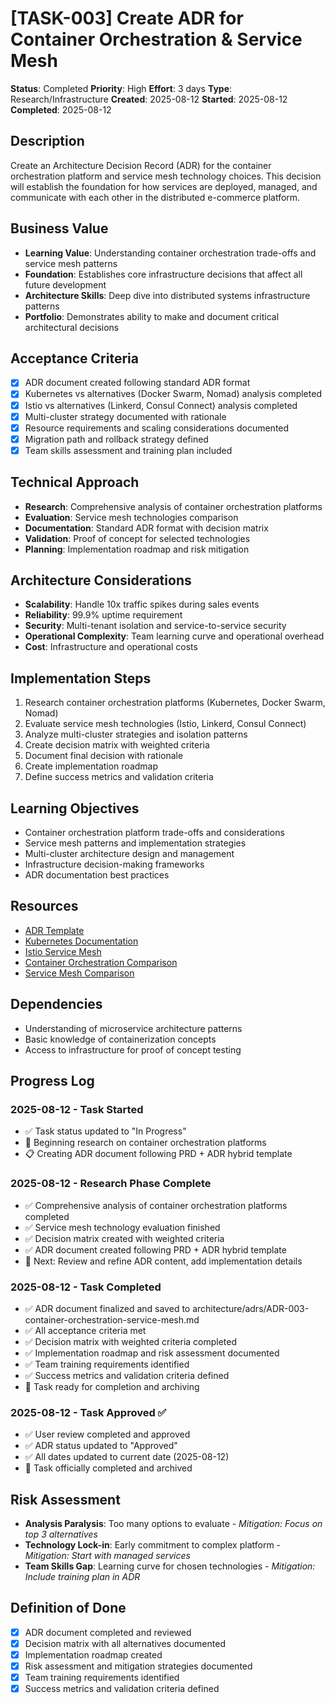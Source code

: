 # [TASK-003] Create ADR for Container Orchestration & Service Mesh

**Status**: Completed
**Priority**: High
**Effort**: 3 days
**Type**: Research/Infrastructure
**Created**: 2025-08-12
**Started**: 2025-08-12
**Completed**: 2025-08-12

## Description
Create an Architecture Decision Record (ADR) for the container orchestration platform and service mesh technology choices. This decision will establish the foundation for how services are deployed, managed, and communicate with each other in the distributed e-commerce platform.

## Business Value
- **Learning Value**: Understanding container orchestration trade-offs and service mesh patterns
- **Foundation**: Establishes core infrastructure decisions that affect all future development
- **Architecture Skills**: Deep dive into distributed systems infrastructure patterns
- **Portfolio**: Demonstrates ability to make and document critical architectural decisions

## Acceptance Criteria
- [x] ADR document created following standard ADR format
- [x] Kubernetes vs alternatives (Docker Swarm, Nomad) analysis completed
- [x] Istio vs alternatives (Linkerd, Consul Connect) analysis completed
- [x] Multi-cluster strategy documented with rationale
- [x] Resource requirements and scaling considerations documented
- [x] Migration path and rollback strategy defined
- [x] Team skills assessment and training plan included

## Technical Approach
- **Research**: Comprehensive analysis of container orchestration platforms
- **Evaluation**: Service mesh technologies comparison
- **Documentation**: Standard ADR format with decision matrix
- **Validation**: Proof of concept for selected technologies
- **Planning**: Implementation roadmap and risk mitigation

## Architecture Considerations
- **Scalability**: Handle 10x traffic spikes during sales events
- **Reliability**: 99.9% uptime requirement
- **Security**: Multi-tenant isolation and service-to-service security
- **Operational Complexity**: Team learning curve and operational overhead
- **Cost**: Infrastructure and operational costs

## Implementation Steps
1. Research container orchestration platforms (Kubernetes, Docker Swarm, Nomad)
2. Evaluate service mesh technologies (Istio, Linkerd, Consul Connect)
3. Analyze multi-cluster strategies and isolation patterns
4. Create decision matrix with weighted criteria
5. Document final decision with rationale
6. Create implementation roadmap
7. Define success metrics and validation criteria

## Learning Objectives
- Container orchestration platform trade-offs and considerations
- Service mesh patterns and implementation strategies
- Multi-cluster architecture design and management
- Infrastructure decision-making frameworks
- ADR documentation best practices

## Resources
- [ADR Template](architecture/adrs/)
- [Kubernetes Documentation](https://kubernetes.io/docs/)
- [Istio Service Mesh](https://istio.io/docs/)
- [Container Orchestration Comparison](https://www.g2.com/categories/container-orchestration)
- [Service Mesh Comparison](https://servicemesh.es/)

## Dependencies
- Understanding of microservice architecture patterns
- Basic knowledge of containerization concepts
- Access to infrastructure for proof of concept testing

## Progress Log
<!-- Update as work progresses -->

### 2025-08-12 - Task Started
- ✅ Task status updated to "In Progress"
- 🔄 Beginning research on container orchestration platforms
- 📋 Creating ADR document following PRD + ADR hybrid template

### 2025-08-12 - Research Phase Complete
- ✅ Comprehensive analysis of container orchestration platforms completed
- ✅ Service mesh technology evaluation finished
- ✅ Decision matrix created with weighted criteria
- ✅ ADR document created following PRD + ADR hybrid template
- 🔄 Next: Review and refine ADR content, add implementation details

### 2025-08-12 - Task Completed
- ✅ ADR document finalized and saved to architecture/adrs/ADR-003-container-orchestration-service-mesh.md
- ✅ All acceptance criteria met
- ✅ Decision matrix with weighted criteria completed
- ✅ Implementation roadmap and risk assessment documented
- ✅ Team training requirements identified
- ✅ Success metrics and validation criteria defined
- 🎯 Task ready for completion and archiving

### 2025-08-12 - Task Approved ✅
- ✅ User review completed and approved
- ✅ ADR status updated to "Approved"
- ✅ All dates updated to current date (2025-08-12)
- 🎯 Task officially completed and archived

## Risk Assessment
- **Analysis Paralysis**: Too many options to evaluate - *Mitigation: Focus on top 3 alternatives*
- **Technology Lock-in**: Early commitment to complex platform - *Mitigation: Start with managed services*
- **Team Skills Gap**: Learning curve for chosen technologies - *Mitigation: Include training plan in ADR*

## Definition of Done
- [x] ADR document completed and reviewed
- [x] Decision matrix with all alternatives documented
- [x] Implementation roadmap created
- [x] Risk assessment and mitigation strategies documented
- [x] Team training requirements identified
- [x] Success metrics and validation criteria defined
